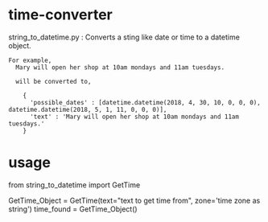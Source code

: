 # time-converter

  string_to_datetime.py :
    Converts a sting like date or time to a datetime object.
    
    For example,
      Mary will open her shop at 10am mondays and 11am tuesdays.
      
      will be converted to,
      
        {
          'possible_dates' : [datetime.datetime(2018, 4, 30, 10, 0, 0, 0), datetime.datetime(2018, 5, 1, 11, 0, 0, 0)],
          'text' : 'Mary will open her shop at 10am mondays and 11am tuesdays.'
        }

# usage
  
  from string_to_datetime import GetTime
  
  GetTime_Object = GetTime(text="text to get time from", zone='time zone as string')
  time_found = GetTime_Object()
